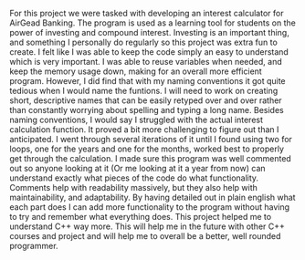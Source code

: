 For this project we were tasked with developing an interest calculator for AirGead Banking. The program is used as a learning tool for students on the power of investing and compound interest. Investing is an important thing, and something I personally do regularly so this project was extra fun to create. I felt like I was able to keep the code simply an easy to understand which is very important. I was able to reuse variables when needed, and keep the memory usage down, making for an overall more efficient program. However, I did find that with my naming conventions it got quite tedious when I would name the funtions. I will need to work on creating short, descriptive names that can be easily retyped over and over rather than constantly worrying about spelling and typing a long name. Besides naming conventions, I would say I struggled with the actual interest calculation function. It proved a bit more challenging to figure out than I anticipated. I went through several iterations of it until I found using two for loops, one for the years and one for the months, worked best to properly get through the calculation. I made sure this program was well commented out so anyone looking at it (Or me looking at it a year from now) can understand exactly what pieces of the code do what functionality. Comments help with readability massively, but they also help with maintainability, and adaptability. By having detailed out in plain english what each part does I can add more functionality to the program without having to try and remember what everything does. This project helped me to understand C++ way more. This will help me in the future with other C++ courses and project and will help me to overall be a better, well rounded programmer. 
